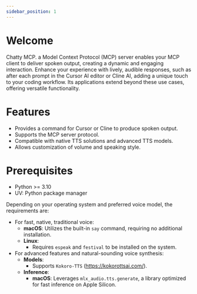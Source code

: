 ```yaml
---
sidebar_position: 1
---
```


# Welcome

Chatty MCP. a Model Context Protocol (MCP) server enables your MCP client to deliver spoken output, creating a dynamic and engaging interaction. Enhance your experience with lively, audible responses, such as after each prompt in the Cursor AI editor or Cline AI, adding a unique touch to your coding workflow. Its applications extend beyond these use cases, offering versatile functionality.

<!-- Image of Cursor with edit -->

# Features

- Provides a command for Cursor or Cline to produce spoken output.
- Supports the MCP server protocol.
- Compatible with native TTS solutions and advanced TTS models.
- Allows customization of volume and speaking style.

<!-- Image of configuration website -->

# Prerequisites

- Python >= 3.10
- UV: Python package manager

Depending on your operating system and preferred voice model, the requirements are:

- For fast, native, traditional voice:
  - **macOS**: Utilizes the built-in `say` command, requiring no additional installation.
  - **Linux**:
    - Requires `espeak` and `festival` to be installed on the system.
- For advanced features and natural-sounding voice synthesis:
  - **Models**:
    - Supports `Kokoro-TTS` (https://kokorottsai.com/).
  - **Inference**:
    - **macOS**: Leverages `mlx_audio.tts.generate`, a library optimized for fast inference on Apple Silicon.
